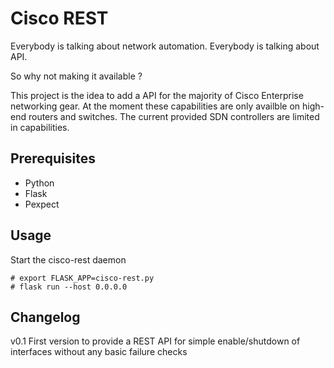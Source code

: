 # Cisco REST
Everybody is talking about network automation.
Everybody is talking about API.

So why not making it available ?

This project is the idea to add a API for the majority of Cisco Enterprise networking gear.
At the moment these capabilities are only availble on high-end routers and switches. 
The current provided SDN controllers are limited in capabilities.

## Prerequisites
- Python
- Flask
- Pexpect

## Usage
Start the cisco-rest daemon
```
# export FLASK_APP=cisco-rest.py
# flask run --host 0.0.0.0

```


## Changelog

v0.1 First version to provide a REST API for simple enable/shutdown of interfaces without any basic failure checks
